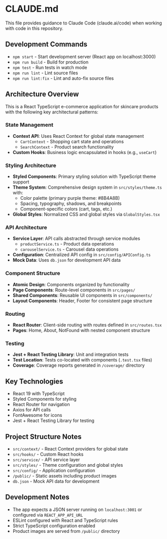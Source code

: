 # CLAUDE.md

This file provides guidance to Claude Code (claude.ai/code) when working with code in this repository.

## Development Commands

- `npm start` - Start development server (React app on localhost:3000)
- `npm run build` - Build for production
- `npm test` - Run tests in watch mode
- `npm run lint` - Lint source files
- `npm run lint:fix` - Lint and auto-fix source files

## Architecture Overview

This is a React TypeScript e-commerce application for skincare products with the following key architectural patterns:

### State Management
- **Context API**: Uses React Context for global state management
  - `CartContext` - Shopping cart state and operations
  - `SearchContext` - Product search functionality
- **Custom Hooks**: Business logic encapsulated in hooks (e.g., `useCart`)

### Styling Architecture
- **Styled Components**: Primary styling solution with TypeScript theme support
- **Theme System**: Comprehensive design system in `src/styles/theme.ts` with:
  - Color palette (primary purple theme: #8B4A8B)
  - Spacing, typography, shadows, and breakpoints
  - Component-specific colors (cart, tags, etc.)
- **Global Styles**: Normalized CSS and global styles via `GlobalStyles.tsx`

### API Architecture
- **Service Layer**: API calls abstracted through service modules
  - `productService.ts` - Product data operations
  - `carouselService.ts` - Carousel data operations
- **Configuration**: Centralized API config in `src/config/APIConfig.ts`
- **Mock Data**: Uses `db.json` for development API data

### Component Structure
- **Atomic Design**: Components organized by functionality
- **Page Components**: Route-level components in `src/pages/`
- **Shared Components**: Reusable UI components in `src/components/`
- **Layout Components**: Header, Footer for consistent page structure

### Routing
- **React Router**: Client-side routing with routes defined in `src/routes.tsx`
- **Pages**: Home, About, NotFound with nested component structure

### Testing
- **Jest + React Testing Library**: Unit and integration tests
- **Test Location**: Tests co-located with components (`.test.tsx` files)
- **Coverage**: Coverage reports generated in `/coverage/` directory

## Key Technologies

- React 19 with TypeScript
- Styled Components for styling
- React Router for navigation
- Axios for API calls
- FontAwesome for icons
- Jest + React Testing Library for testing

## Project Structure Notes

- `src/context/` - React Context providers for global state
- `src/hooks/` - Custom React hooks
- `src/service/` - API service layer
- `src/styles/` - Theme configuration and global styles
- `src/config/` - Application configuration
- `/public/` - Static assets including product images
- `db.json` - Mock API data for development

## Development Notes

- The app expects a JSON server running on `localhost:3001` or configured via `REACT_APP_API_URL`
- ESLint configured with React and TypeScript rules
- Strict TypeScript configuration enabled
- Product images are served from `/public/` directory